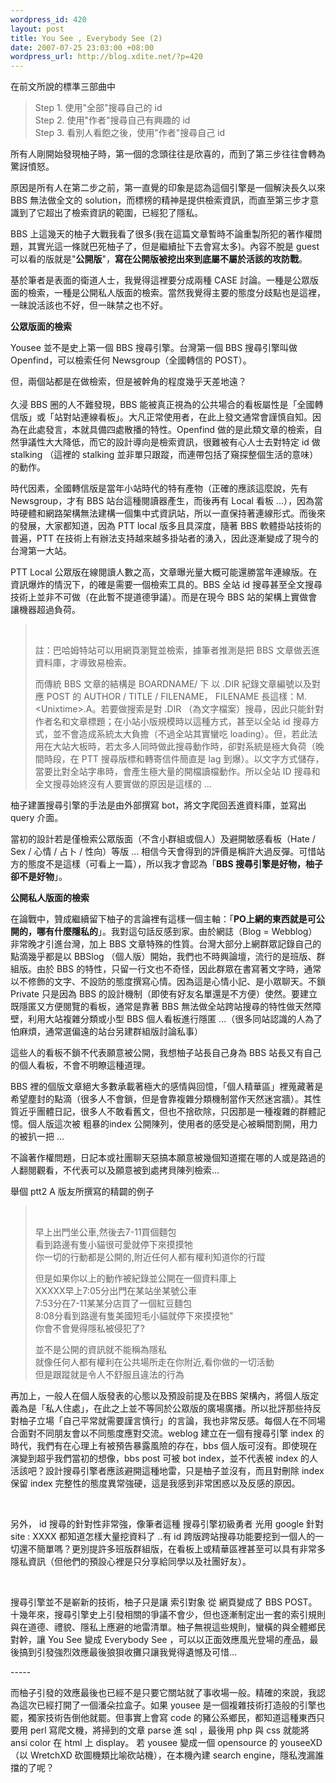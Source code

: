 ```yaml
--- 
wordpress_id: 420
layout: post
title: You See , Everybody See (2)
date: 2007-07-25 23:03:00 +08:00
wordpress_url: http://blog.xdite.net/?p=420
---
```

<p>在前文所說的標準三部曲中</p>
<blockquote>Step 1. 使用"全部"搜尋自己的 id<br/>Step 2. 使用"作者"搜尋自己有興趣的 id<br/>Step 3. 看別人看飽之後，使用"作者"搜尋自己 id</blockquote>
<p>所有人剛開始發現柚子時，第一個的念頭往往是欣喜的，而到了第三步往往會轉為驚訝憤怒。</p>
<p>原因是所有人在第二步之前，第一直覺的印象是認為這個引擎是一個解決長久以來 BBS 無法做全文的 solution，而標榜的精神是提供檢索資訊，而直至第三步才意識到了它超出了檢索資訊的範圍，已經犯了隱私。</p>
<p>BBS 上這幾天的柚子大戰我看了很多(我在這篇文章暫時不論重製所犯的著作權問題，其實光這一條就巴死柚子了，但是繼續扯下去會寫太多)。內容不脫是 guest 可以看的版就是"<strong>公開版</strong>"，<strong>寫在公開版被挖出來到底屬不屬於活該的攻防戰</strong>。</p>
<p>基於筆者是表面的衛道人士，我覺得這裡要分成兩種 CASE 討論。一種是公眾版面的檢索，一種是公開私人版面的檢索。當然我覺得主要的態度分歧點也是這裡，一昧說活該也不好，但一昧禁之也不好。</p>
<p><strong>公眾版面的檢索</strong></p>
<p>Yousee 並不是史上第一個 BBS 搜尋引擎。台灣第一個 BBS 搜尋引擎叫做 Openfind，可以檢索任何 Newsgroup（全國轉信的 POST）。</p>
<p>但，兩個站都是在做檢索，但是被幹角的程度幾乎天差地遠？<br/><br/>久浸 BBS 圈的人不難發現，BBS 能被真正視為的公共場合的看板屬性是「全國轉信版」或「站對站連線看板」。大凡正常使用者，在此上發文通常會謹慎自知。因為在此處發言，本就具備四處散播的特性。Openfind 做的是此類文章的檢索，自然爭議性大大降低，而它的設計導向是檢索資訊，很難被有心人士去對特定 id 做 stalking （這裡的 stalking 並非單只跟蹤，而連帶包括了窺探整個生活的意味）的動作。</p>
<p>時代因素，全國轉信版是當年小站時代的特有產物（正確的應該這麼說，先有 Newsgroup，才有 BBS 站台這種閱讀器產生，而後再有 Local 看板 ...），因為當時硬體和網路架構無法建構一個集中式資訊站，所以一直保持著連線形式。而後來的發展，大家都知道，因為 PTT local 版多且具深度，隨著 BBS 軟體掛站技術的普遍，PTT 在技術上有辦法支持越來越多掛站者的湧入，因此逐漸變成了現今的台灣第一大站。</p>
<p>PTT Local 公眾版在線閱讀人數之高，文章曝光量大概可能還勝當年連線版。在資訊爆炸的情況下，的確是需要一個檢索工具的。BBS 全站 id 搜尋甚至全文搜尋技術上並非不可做（在此暫不提道德爭議）。而是在現今 BBS 站的架構上實做會讓機器超過負荷。</p>
<blockquote><br/><p>註：巴哈姆特站可以用網頁瀏覽並檢索，據筆者推測是把 BBS 文章做丟進資料庫，才導致易檢索。</p>
<p>而傳統 BBS 文章的結構是 BOARDNAME/ 下 以 .DIR 紀錄文章編號以及對應 POST 的 AUTHOR / TITLE / FILENAME， FILENAME 長這樣：M.&lt;Unixtime&gt;.A。若要做搜索是對 .DIR （為文字檔案）搜尋，因此只能針對作者名和文章標題；在小站小版規模時以這種方式，甚至以全站 id 搜尋方式，並不會造成系統太大負擔（不過全站其實蠻吃 loading）。但，若此法用在大站大板時，若太多人同時做此搜尋動作時，卻對系統是極大負荷（晚間時段，在 PTT 搜尋版標和轉寄信件簡直是 lag 到爆）。以文字方式儲存，當要比對全站字串時，會產生極大量的開檔讀檔動作。所以全站 ID 搜尋和全文搜尋始終沒有人要實做的原因是這樣的 ...</p>
</blockquote>
<p>柚子建置搜尋引擎的手法是由外部撰寫 bot，將文字爬回丟進資料庫，並寫出 query 介面。</p>
<p>當初的設計若是僅檢索公眾版面（不含小群組或個人）及避開敏感看板（Hate / Sex / 心情 / 占卜 / 性向）等版 ... 相信今天會得到的評價是稱許大過反彈。可惜站方的態度不是這樣（可看上一篇），所以我才會認為「<strong>BBS 搜尋引擎是好物，柚子卻不是好物</strong>」。</p>
<p><strong>公開私人版面的檢索</strong></p>
<p>在論戰中，贊成繼續留下柚子的言論裡有這樣一個主軸：「<strong>PO上網的東西就是可公開的，哪有什麼隱私的</strong>」。我對這句話反感到家。由於網誌（Blog = Webblog）非常晚才引進台灣，加上 BBS 文章特殊的性質。台灣大部分上網群眾記錄自己的點滴幾乎都是以 BBSlog （個人版）開始，我們也不時興論壇，流行的是班版、群組版。由於 BBS 的特性，只留一行文也不奇怪，因此群眾在書寫著文字時，通常以不修飾的文字、不設防的態度撰寫心情。因為這是心情小記、是小眾聊天。不鎖 Private 只是因為 BBS 的設計機制（即使有好友名單還是不方便）使然。要建立既隱匿又方便閱覽的看板，通常是靠著 BBS 無法做全站跨站搜尋的特性做天然障壁，利用大站複雜分類或小型 BBS 個人看板進行隱匿 ...（很多同站認識的人為了怕麻煩，通常選偏遠的站台另建群組版討論私事）</p>
<p>這些人的看板不鎖不代表願意被公開，我想柚子站長自己身為 BBS 站長又有自己的個人看板，不會不明瞭這種道理。</p>
<p>BBS 裡的個版文章絕大多數承載著極大的感情與回憶，「個人精華區」裡蒐藏著是希望塵封的點滴（很多人不會鎖，但是會靠複雜分類機制當作天然迷宮牆）。其性質近乎團體日記，很多人不敢看舊文，但也不捨砍除，只因那是一種複雜的群體記憶。個人版這次被 粗暴的index 公開陳列，使用者的感受是心被瞬間割開，用力的被扒一把 ...</p>
<p>不論著作權問題，日記本或社團聊天惡搞本願意被幾個知道擺在哪的人或是路過的人翻閱觀看，不代表可以及願意被到處拷貝陳列檢索...</p>
<p>舉個 ptt2 A 版友所撰寫的精闢的例子</p>
<blockquote><br/><p>早上出門坐公車,然後去7-11買個麵包<br/>看到路邊有隻小貓很可愛就停下來摸摸牠<br/>你一切的行動都是公開的,附近任何人都有權利知道你的行蹤</p>
<p>但是如果你以上的動作被紀錄並公開在一個資料庫上<br/>XXXXX早上7:05分出門在某站坐某號公車<br/>7:53分在7-11某某分店買了一個紅豆麵包<br/>8:08分看到路邊有隻美國短毛小貓就停下來摸摸牠"<br/>你會不會覺得隱私被侵犯了?</p>
<p>並不是公開的資訊就不能稱為隱私<br/>就像任何人都有權利在公共場所走在你附近,看你做的一切活動<br/>但是跟蹤就是令人不舒服且違法的行為<br/></p>
</blockquote>
<p>再加上，一般人在個人版發表的心態以及預設前提及在BBS 架構內，將個人版定義為是「私人住處」，在此之上並不等同於公眾版的廣場廣播。所以批評那些持反對柚子立場「自己平常就需要謹言慎行」的言論，我也非常反感。每個人在不同場合面對不同朋友會以不同態度應對交流。weblog 建立在一個有搜尋引擎 index 的時代，我們有在心理上有被預告暴露風險的存在，bbs 個人版可沒有。即使現在演變到超乎我們當初的想像，bbs post 可被 bot index，並不代表被 index 的人活該吧？設計搜尋引擎者應該避開這種地雷，只是柚子並沒有，而且對刪除 index 保留 index 完整性的態度異常強硬，這是我感到非常困惑以及反感的原因。</p>
<br/><p>另外， id 搜尋的針對性非常強，像筆者這種 搜尋引擎初級勇者 光用 google 針對 site : XXXX 都知道怎樣大量挖資料了 ..有 id 跨版跨站搜尋功能要挖到一個人的一切還不簡單嗎？更別提許多班版群組版，在看板上或精華區裡甚至可以具有非常多隱私資訊（但他們的預設心裡是只分享給同學以及社團好友）。</p>
<br/><p>搜尋引擎並不是嶄新的技術，柚子只是讓 索引對象 從 網頁變成了 BBS POST。十幾年來，搜尋引擎史上引發相關的爭議不會少，但也逐漸制定出一套的索引規則與在道德、禮貌、隱私上應避的地雷清單。柚子無視這些規則，蠻橫的與全體鄉民對幹，讓 You See 變成 Everybody See ，可以以正面效應風光登場的產品，最後搞到引發強烈效應最後狼狽收攤只讓我覺得遺憾及可惜…</p>
<p>-----</p>
<p>而柚子引發的效應最後也已經不是只要它關站就了事收場一般。精確的來說，我認為這次已經打開了一個潘朵拉盒子。如果 yousee 是一個複雜技術打造般的引擎也罷，獨家技術告倒他就罷。但事實上會寫 code 的豬公系鄉民，都知道這種東西只要用 perl 寫爬文機，將掃到的文章 parse 進 sql ，最後用 php 與 css 就能將 ansi color 在 html 上 display。 若 yousee 變成一個 opensource 的 youseeXD （以 WretchXD 砍圖機類比喻砍站機），在本機內建 search engine，隱私洩漏誰擋的了呢？</p>
